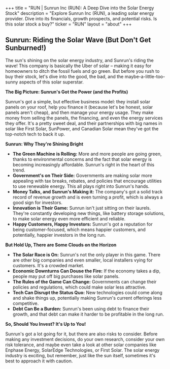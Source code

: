 +++
title = "RUN |  Sunrun Inc (RUN): A Deep Dive into the Solar Energy Stock"
description = "Explore Sunrun Inc (RUN), a leading solar energy provider. Dive into its financials, growth prospects, and potential risks. Is this solar stock a buy?"
ticker = "RUN"
layout = "about"
+++

        


## Sunrun: Riding the Solar Wave (But Don't Get Sunburned!)

The sun's shining on the solar energy industry, and Sunrun's riding the wave! This company is basically the Uber of solar – making it easy for homeowners to ditch the fossil fuels and go green. But before you rush to buy their stock, let's dive into the good, the bad, and the maybe-a-little-too-sunny aspects of this solar superstar.

**The Big Picture: Sunrun's Got the Power (and the Profits)**

Sunrun's got a simple, but effective business model: they install solar panels on your roof, help you finance it (because let's be honest, solar panels aren't cheap), and then manage your energy usage.  They make money from selling the panels, the financing, and even the energy services they offer. It's a pretty sweet deal, and their partnerships with big names in solar like First Solar, SunPower, and Canadian Solar mean they've got the top-notch tech to back it up.

**Sunrun: Why They're Shining Bright**

* **The Green Machine is Rolling:**  More and more people are going green, thanks to environmental concerns and the fact that solar energy is becoming increasingly affordable. Sunrun's right in the heart of this trend. 
* **Government's on Their Side:**  Governments are making solar more appealing with tax breaks, rebates, and policies that encourage utilities to use renewable energy.  This all plays right into Sunrun's hands.
* **Money Talks, and Sunrun's Making it:**  The company's got a solid track record of revenue growth and is even turning a profit, which is always a good sign for investors.
* **Innovation is Their Game:**  Sunrun isn't just sitting on their laurels. They're constantly developing new things, like battery storage solutions, to make solar energy even more efficient and reliable.
* **Happy Customers, Happy Investors:**  Sunrun's got a reputation for being customer-focused, which means happier customers, and potentially, happier investors in the long run.

**But Hold Up, There are Some Clouds on the Horizon**

* **The Solar Race is On:**  Sunrun's not the only player in this game. There are other big companies and even smaller, local installers vying for customers. It's a crowded market.
* **Economic Downturns Can Douse the Fire:**  If the economy takes a dip, people may put off big purchases like solar panels. 
* **The Rules of the Game Can Change:**  Governments can change their policies and regulations, which could make solar less attractive.
* **Tech Can Disrupt the Status Quo:**  New technologies could come along and shake things up, potentially making Sunrun's current offerings less competitive.
* **Debt Can Be a Burden:**  Sunrun's been using debt to finance their growth, and that debt can make it harder to be profitable in the long run.

**So, Should You Invest? It's Up to You!**

Sunrun's got a lot going for it, but there are also risks to consider.  Before making any investment decisions,  do your own research, consider your own risk tolerance, and maybe even take a look at other solar companies like Enphase Energy, SolarEdge Technologies, or First Solar.  The solar energy industry is exciting, but remember, just like the sun itself, sometimes it's best to approach it with caution.  

        